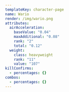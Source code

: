```yaml
---
templateKey: character-page
name: Wario
render: /img/wario.png
attributes:
  airAcceleration:
    baseValue: "0.04"
    maxAdditional: "0.08"
    rank: "2"
    total: "0.12"
  weight:
    class: heavyweight
    rank: "11"
    value: "107"
killConfirms:
  - percentages: {}
combos:
  - percentages: {}
---
```

